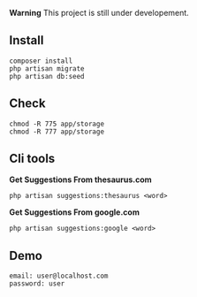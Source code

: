 **Warning** This project is still under developement.


Install
-------

    composer install
    php artisan migrate
    php artisan db:seed


Check
-----

    chmod -R 775 app/storage
    chmod -R 777 app/storage



Cli tools
---------

**Get Suggestions From thesaurus.com**

    php artisan suggestions:thesaurus <word>


**Get Suggestions From google.com**

    php artisan suggestions:google <word>


Demo
----

    email: user@localhost.com
    password: user
